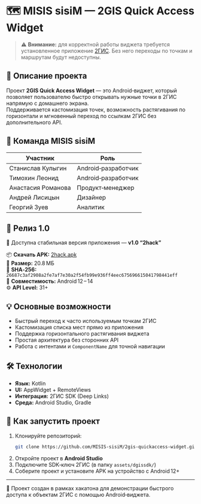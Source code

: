 # 🗺️ MISIS sisiM — 2GIS Quick Access Widget

> ⚠️ **Внимание:** для корректной работы виджета требуется установленное приложение [2ГИС](https://2gis.ru/). Без него переходы по точкам и маршрутам будут недоступны.

## 📖 Описание проекта

Проект **2GIS Quick Access Widget** — это Android‑виджет, который позволяет пользователю быстро открывать нужные точки в 2ГИС напрямую с домашнего экрана.  
Поддерживается кастомизация точек, возможность растягивания по горизонтали и мгновенный переход по ссылкам 2ГИС без дополнительного API.

## 👥 Команда MISIS sisiM

| Участник | Роль |
|-----------|------|
| Станислав Кулыгин | Android‑разработчик |
| Тимохин Леонид | Android‑разработчик |
| Анастасия Романова | Продукт‑менеджер |
| Андрей Лисицын | Дизайнер |
| Георгий Зуев | Аналитик |

## 🚀 Релиз 1.0

🎉 Доступна стабильная версия приложения — **v1.0 “2hack”**  

📦 **Скачать APK:** [2hack.apk](https://github.com/Ananasonfire/2hack/releases/tag/v1.0)  
💾 **Размер:** 20.8 МБ  
🔐 **SHA‑256:** `26687c3af2908a2fe7af7e30a2f54fb99e936ff4eec675696615041798441eff`  
📱 **Совместимость:** Android 12 – 14  
⚙️ **API Level:** 31+

## 💡 Основные возможности

- Быстрый переход к часто используемым точкам 2ГИС  
- Кастомизация списка мест прямо из приложения  
- Поддержка горизонтального растягивания виджета  
- Простая архитектура без сторонних API  
- Работа с интентами и `ComponentName` для точной навигации  

## 🛠️ Технологии

- **Язык:** Kotlin  
- **UI:** AppWidget + RemoteViews  
- **Интеграция:** 2ГИС SDK (Deep Links)  
- **Среда:** Android Studio, Gradle

## 🏁 Как запустить проект

1. Клонируйте репозиторий:
   ```bash
   git clone https://github.com/MISIS-sisiM/2gis-quickaccess-widget.git
   ```
2. Откройте проект в **Android Studio**
3. Подключите SDK‑ключ 2ГИС (в папку `assets/dgissdk/`)
4. Соберите проект и установите APK на устройство с Android 12+

---

📌 Проект создан в рамках хакатона для демонстрации быстрого доступа к объектам 2ГИС с помощью Android‑виджета.
